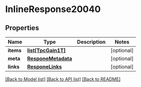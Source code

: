 # InlineResponse20040

## Properties
Name | Type | Description | Notes
------------ | ------------- | ------------- | -------------
**items** | [**list[TpcGain1T]**](TpcGain1T.md) |  | [optional] 
**meta** | [**ResponeMetadata**](ResponeMetadata.md) |  | [optional] 
**links** | [**ResponeLinks**](ResponeLinks.md) |  | [optional] 

[[Back to Model list]](../README.md#documentation-for-models) [[Back to API list]](../README.md#documentation-for-api-endpoints) [[Back to README]](../README.md)


